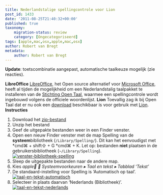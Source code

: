 ```yaml
---
title: Nederlandstalige spellingcontrole voor Lion
post_id: 1433
date: '2011-08-25T21:40:32+00:00'
published: true
taxonomy:
    migration-status: review
    category: [Ongecategoriseerd]
tags: [apple,mac,osx,apple,mac,osx]
author: Robert van Bregt
metadata:
    author: Robert van Bregt
---
```

**Update**: toetscombinatie aangepast, automatische taalkeuze mogelijk (zie reacties).

**LibreOffice** [LibreOffice](http://www.libreoffice.org), het Open source alternatief voor [Microsoft Office](http://office.microsoft.com/nl-nl/), heeft al tijden de mogelijkheid om een Nederlandstalig taalpakket te installeren van de [Stichting Open Taal](http://www.opentaal.org/), waarmee een spellingcontrole wordt ingebouwd volgens de officiele woordenlijst. **Lion** Toevallig zag ik bij Open Taal dat er nu ook een [download](http://www.opentaal.org/bestanden/doc_details/17-opentaal-20-voor-apple-lion) beschikbaar is voor gebruik met [Lion](http://www.apple.com/nl/macosx/). **Instructies**

1. Download het [zip-bestand](http://www.opentaal.org/bestanden/doc_download/17-opentaal-20-voor-apple-lion)
2. Unzip het bestand
3. Geef de uitgepakte bestanden weer in een Finder venster.
4. Open een nieuw Finder venster met de map Spelling van de **systeem**bibliotheek (`/Library/Spelling/`). Dit kan het eenvoudigst met *cmd⌘ + shift⇧ + G *cmd⌘ + K. Let op: bestanden **niet** plaatsen in de gebruikersbibliotheek (`~/Library/Spelling`).[![](/wp-content/uploads/2011/08/venster-bibliotheek-spelling-300x159.png "venster-bibliotheek-spelling")](/wp-content/uploads/2011/08/venster-bibliotheek-spelling.png)
5. Sleep de uitgepakte bestanden naar de andere map.
6. Kies *apple ▸ Systeemvoorkeuren ▸ Taal en tekst ▸ Tabblad ‘Tekst’*
7. De standaard-instelling voor Spelling is ‘Automatisch op taal’.[![](/wp-content/uploads/2011/08/taal-en-tekst-automatisch-300x266.png "taal-en-tekst-automatisch")](/wp-content/uploads/2011/08/taal-en-tekst-automatisch.png)
8. Selecteer in plaats daarvan ‘Nederlands (Bibliotheek)’.[![](/wp-content/uploads/2011/08/taal-en-tekst-nederlands-300x266.png "taal-en-tekst-nederlands")](/wp-content/uploads/2011/08/taal-en-tekst-nederlands.png)